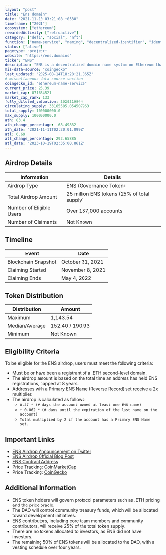 ```yaml
---
layout: "post"
title: "Ens domain"
date: "2021-11-10 03:21:08 +0530"
timeframe: ["2021"]
ecosystem: ["ethereum"]
rewardedActivity: ["retroactive"]
category: ["defi", "social", "nft"]
function: ["name-service", "naming", "decentralized-identifier", "identity"]
status: ["alive"]
pagetype: "project"
website: "https://ens.domains"
ticker: "ENS"
description: "ENS is a decentralized domain name system on Ethereum that maps human-readable names to Ethereum addresses and other resources."
mis-data-source: "coingecko"
last_updated: "2025-08-14T18:28:21.865Z"
# miscellaneous data source section
coingecko_id: "ethereum-name-service"
current_price: 26.39
market_cap: 871664521
market_cap_rank: 133
fully_diluted_valuation: 2628219944
circulating_supply: 33165585.054507963
total_supply: 100000000.0
max_supply: 100000000.0
ath: 83.4
ath_change_percentage: -68.49832
ath_date: "2021-11-11T02:20:01.099Z"
atl: 6.69
atl_change_percentage: 292.65885
atl_date: "2023-10-19T02:35:00.861Z"
---
```


## Airdrop Details

| Information              | Details                                     |
| ------------------------ | ------------------------------------------- |
| Airdrop Type             | ENS (Governance Token)                      |
| Total Airdrop Amount     | 25 million ENS tokens (25% of total supply) |
| Number of Eligible Users | Over 137,000 accounts                       |
| Number of Claimants      | Not Known                                   |

## Timeline

| Event               | Date             |
| ------------------- | ---------------- |
| Blockchain Snapshot | October 31, 2021 |
| Claiming Started    | November 8, 2021 |
| Claiming Ends       | May 4, 2022      |

## Token Distribution

| Distribution   | Amount    |
| -------------- | --------- |
| Maximum        | 1,143.54 |
| Median/Average | 152.40 / 190.93 |
| Minimum        | Not Known |

## Eligibility Criteria

To be eligible for the ENS airdrop, users must meet the following criteria:

- Must be or have been a registrant of a .ETH second-level domain.
- The airdrop amount is based on the total time an address has held ENS registrations, capped at 8 years.
- Addresses with a Primary ENS Name (Reverse Record) set receive a 2x multiplier.
- The airdrop is calculated as follows:
  - `0.27 * (# days the account owned at least one ENS name)`
  - `+ 0.062 * (# days until the expiration of the last name on the account)`
  - `Total multiplied by 2 if the account has a Primary ENS Name set.`

## Important Links

- [ENS Airdrop Announcement on Twitter](https://x.com/ensdomains/status/1457862602239926274?s=20)
- [ENS Airdrop Official Blog Post](https://ens.mirror.xyz/-eaqMv7XPikvXhvjbjzzPNLS4wzcQ8vdOgi9eNXeUuY)
- [ENS Contract Address](https://etherscan.io/address/0xC18360217D8F7Ab5e7c516566761Ea12Ce7F9D72)
- Price Tracking: [CoinMarketCap](https://coinmarketcap.com/currencies/ethereum-name-service)
- Price Tracking: [CoinGecko](https://www.coingecko.com/en/coins/ethereum-name-service)

## Additional Information

- ENS token holders will govern protocol parameters such as .ETH pricing and the price oracle.
- The DAO will control community treasury funds, which will be allocated toward development initiatives.
- ENS contributors, including core team members and community contributors, will receive 25% of the total token supply.
- There are no tokens allocated to investors, as ENS did not have investors.
- The remaining 50% of ENS tokens will be allocated to the DAO, with a vesting schedule over four years.